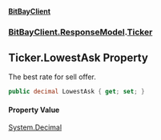 #### [BitBayClient](./index.md 'index')
### [BitBayClient.ResponseModel](./BitBayClient-ResponseModel.md 'BitBayClient.ResponseModel').[Ticker](./BitBayClient-ResponseModel-Ticker.md 'BitBayClient.ResponseModel.Ticker')
## Ticker.LowestAsk Property
The best rate for sell offer.  
```csharp
public decimal LowestAsk { get; set; }
```
#### Property Value
[System.Decimal](https://docs.microsoft.com/en-us/dotnet/api/System.Decimal 'System.Decimal')  
